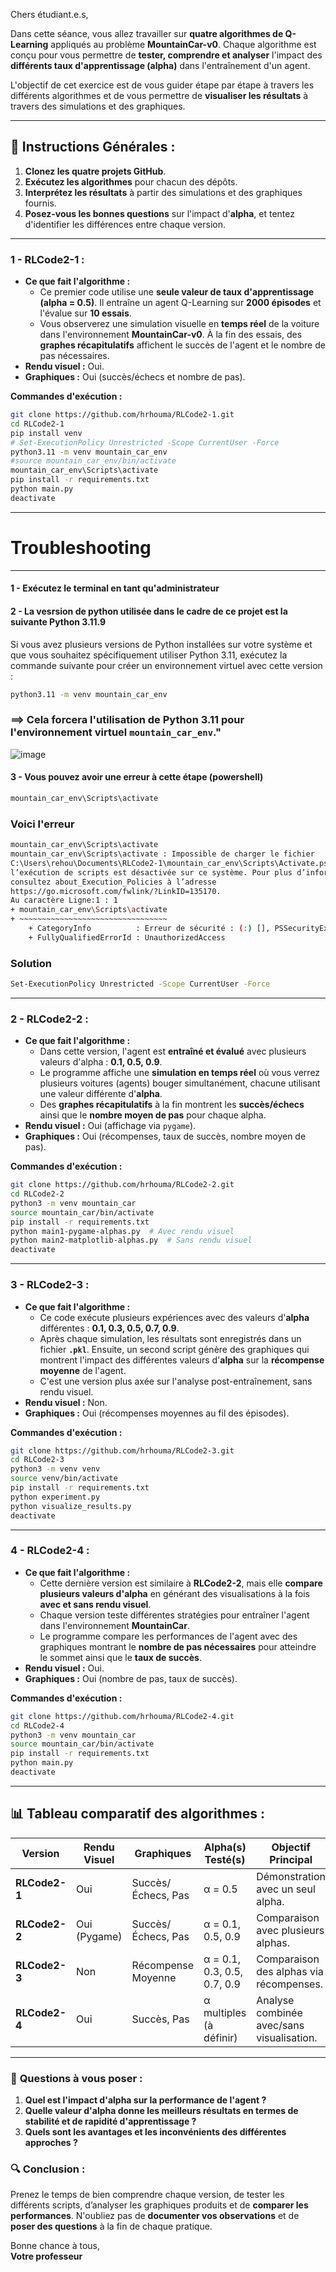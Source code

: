 Chers étudiant.e.s,

Dans cette séance, vous allez travailler sur **quatre algorithmes de Q-Learning** appliqués au problème **MountainCar-v0**. Chaque algorithme est conçu pour vous permettre de **tester, comprendre et analyser** l'impact des **différents taux d'apprentissage (alpha)** dans l'entraînement d'un agent. 

L'objectif de cet exercice est de vous guider étape par étape à travers les différents algorithmes et de vous permettre de **visualiser les résultats** à travers des simulations et des graphiques.

---

## 📜 **Instructions Générales :**
1. **Clonez les quatre projets GitHub**.
2. **Exécutez les algorithmes** pour chacun des dépôts.
3. **Interprétez les résultats** à partir des simulations et des graphiques fournis.
4. **Posez-vous les bonnes questions** sur l'impact d'**alpha**, et tentez d'identifier les différences entre chaque version.

---

### **1 - RLCode2-1** :
- **Ce que fait l'algorithme :** 
  - Ce premier code utilise une **seule valeur de taux d'apprentissage (alpha = 0.5)**. Il entraîne un agent Q-Learning sur **2000 épisodes** et l'évalue sur **10 essais**. 
  - Vous observerez une simulation visuelle en **temps réel** de la voiture dans l'environnement **MountainCar-v0**. À la fin des essais, des **graphes récapitulatifs** affichent le succès de l'agent et le nombre de pas nécessaires.
- **Rendu visuel :** Oui.
- **Graphiques :** Oui (succès/échecs et nombre de pas).
  
**Commandes d'exécution :**
```bash
git clone https://github.com/hrhouma/RLCode2-1.git
cd RLCode2-1
pip install venv
# Set-ExecutionPolicy Unrestricted -Scope CurrentUser -Force 
python3.11 -m venv mountain_car_env
#source mountain_car_env/bin/activate
mountain_car_env\Scripts\activate
pip install -r requirements.txt
python main.py
deactivate
```

-------------------
# Troubleshooting
-------------------

#### 1 -  Exécutez le terminal en tant qu'administrateur
#### 2 -  La vesrsion de python utilisée dans le cadre de ce projet est la suivante Python 3.11.9

Si vous avez plusieurs versions de Python installées sur votre système et que vous souhaitez spécifiquement utiliser Python 3.11, exécutez la commande suivante pour créer un environnement virtuel avec cette version :

```bash
python3.11 -m venv mountain_car_env
```

### ==> Cela forcera l'utilisation de Python 3.11 pour l'environnement virtuel `mountain_car_env`."

![image](https://github.com/user-attachments/assets/52d8a2b1-fe5c-4bba-a42e-42171fd219fc)



#### 3 -  Vous pouvez avoir une erreur à cette étape (powershell)
  
```bash
mountain_car_env\Scripts\activate
```

### Voici l'erreur 

```bash
mountain_car_env\Scripts\activate
mountain_car_env\Scripts\activate : Impossible de charger le fichier
C:\Users\rehou\Documents\RLCode2-1\mountain_car_env\Scripts\Activate.ps1, car
l’exécution de scripts est désactivée sur ce système. Pour plus d’informations,
consultez about_Execution_Policies à l’adresse
https://go.microsoft.com/fwlink/?LinkID=135170.
Au caractère Ligne:1 : 1
+ mountain_car_env\Scripts\activate
+ ~~~~~~~~~~~~~~~~~~~~~~~~~~~~~~~~~
    + CategoryInfo          : Erreur de sécurité : (:) [], PSSecurityException
    + FullyQualifiedErrorId : UnauthorizedAccess
```

### Solution 

```bash
Set-ExecutionPolicy Unrestricted -Scope CurrentUser -Force
```

---

### **2 - RLCode2-2** :
- **Ce que fait l'algorithme :** 
  - Dans cette version, l'agent est **entraîné et évalué** avec plusieurs valeurs d'alpha : **0.1, 0.5, 0.9**.
  - Le programme affiche une **simulation en temps réel** où vous verrez plusieurs voitures (agents) bouger simultanément, chacune utilisant une valeur différente d'**alpha**.
  - Des **graphes récapitulatifs** à la fin montrent les **succès/échecs** ainsi que le **nombre moyen de pas** pour chaque alpha.
- **Rendu visuel :** Oui (affichage via `pygame`).
- **Graphiques :** Oui (récompenses, taux de succès, nombre moyen de pas).

**Commandes d'exécution :**
```bash
git clone https://github.com/hrhouma/RLCode2-2.git
cd RLCode2-2
python3 -m venv mountain_car
source mountain_car/bin/activate
pip install -r requirements.txt
python main1-pygame-alphas.py  # Avec rendu visuel
python main2-matplotlib-alphas.py  # Sans rendu visuel
deactivate
```

---

### **3 - RLCode2-3** :
- **Ce que fait l'algorithme :** 
  - Ce code exécute plusieurs expériences avec des valeurs d'**alpha** différentes : **0.1, 0.3, 0.5, 0.7, 0.9**.
  - Après chaque simulation, les résultats sont enregistrés dans un fichier **`.pkl`**. Ensuite, un second script génère des graphiques qui montrent l'impact des différentes valeurs d'**alpha** sur la **récompense moyenne** de l'agent.
  - C'est une version plus axée sur l'analyse post-entraînement, sans rendu visuel.
- **Rendu visuel :** Non.
- **Graphiques :** Oui (récompenses moyennes au fil des épisodes).

**Commandes d'exécution :**
```bash
git clone https://github.com/hrhouma/RLCode2-3.git
cd RLCode2-3
python3 -m venv venv
source venv/bin/activate
pip install -r requirements.txt
python experiment.py
python visualize_results.py
deactivate
```

---

### **4 - RLCode2-4** :
- **Ce que fait l'algorithme :** 
  - Cette dernière version est similaire à **RLCode2-2**, mais elle **compare plusieurs valeurs d'alpha** en générant des visualisations à la fois **avec et sans rendu visuel**.
  - Chaque version teste différentes stratégies pour entraîner l'agent dans l'environnement **MountainCar**. 
  - Le programme compare les performances de l'agent avec des graphiques montrant le **nombre de pas nécessaires** pour atteindre le sommet ainsi que le **taux de succès**.
- **Rendu visuel :** Oui.
- **Graphiques :** Oui (nombre de pas, taux de succès).

**Commandes d'exécution :**
```bash
git clone https://github.com/hrhouma/RLCode2-4.git
cd RLCode2-4
python3 -m venv mountain_car
source mountain_car/bin/activate
pip install -r requirements.txt
python main.py
deactivate
```

---

## 📊 **Tableau comparatif des algorithmes :**

| **Version**       | **Rendu Visuel** | **Graphiques**           | **Alpha(s) Testé(s)**         | **Objectif Principal**                    |
|-------------------|------------------|--------------------------|-------------------------------|-------------------------------------------|
| **RLCode2-1**      | Oui              | Succès/Échecs, Pas        | α = 0.5                       | Démonstration avec un seul alpha.         |
| **RLCode2-2**      | Oui (Pygame)     | Succès/Échecs, Pas        | α = 0.1, 0.5, 0.9             | Comparaison avec plusieurs alphas.        |
| **RLCode2-3**      | Non              | Récompense Moyenne        | α = 0.1, 0.3, 0.5, 0.7, 0.9   | Comparaison des alphas via récompenses.   |
| **RLCode2-4**      | Oui              | Succès, Pas               | α multiples (à définir)        | Analyse combinée avec/sans visualisation. |

---

### 🎯 **Questions à vous poser :**

1. **Quel est l'impact d'alpha sur la performance de l'agent ?**
2. **Quelle valeur d'alpha donne les meilleurs résultats en termes de stabilité et de rapidité d'apprentissage ?**
3. **Quels sont les avantages et les inconvénients des différentes approches ?**

### 🔍 **Conclusion :**

Prenez le temps de bien comprendre chaque version, de tester les différents scripts, d’analyser les graphiques produits et de **comparer les performances**. N'oubliez pas de **documenter vos observations** et de **poser des questions** à la fin de chaque pratique.

Bonne chance à tous,  
**Votre professeur**
